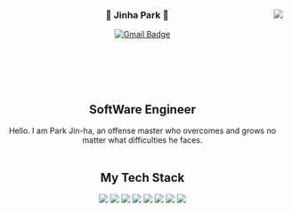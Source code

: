 <div align="center">
<img align="right" src="https://github-readme-stats.vercel.app/api/top-langs/?username=jinha93&layout=compact"/>

### 🐣 Jinha Park 🐥  <br/>

[![Gmail Badge](https://img.shields.io/badge/Gmail-d14836?style=flat-square&logo=Gmail&logoColor=white&link=jeongysu@gmail.com)](mailto:jeongysu@gmail.com) 
<br/><br/><br/><br/><br/><br/>
  
## SoftWare Engineer
Hello. I am Park Jin-ha, an offense master who overcomes and grows no matter what difficulties he faces.
<br/><br/>


## My Tech Stack
<img src="https://img.shields.io/badge/Java-007396?style=flat-square&logo=Java&logoColor=white"/></a> 
<img src="https://img.shields.io/badge/JavaScript-F7DF1E?style=flat-square&logo=JavaScript&logoColor=white"/></a> 
<img src="https://img.shields.io/badge/Node-339933?style=flat-square&logo=Node.js&logoColor=white"/></a> 
<img src="https://img.shields.io/badge/Spring-6DB33f?style=flat-square&logo=Spring&logoColor=white"/></a> 
<img src="https://img.shields.io/badge/MySQL-4479A1?style=flat-square&logo=MySQL&logoColor=white"/></a> 
<img src="https://img.shields.io/badge/Oracle-F80000?style=flat-square&logo=Oracle&logoColor=white"/></a> 
<img src="https://img.shields.io/badge/GitHub-181717?style=flat-square&logo=GitHub&logoColor=white"/></a> 
<img src="https://img.shields.io/badge/AWS-232F3E?style=flat-square&logo=Amazon&logoColor=white"/></a> 
